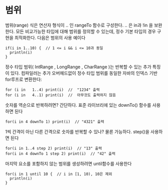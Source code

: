 # 범위
범위(range) 식은 연산자 형식이 ..	인 rangeTo	함수로 구성한다. ..	은 in과 !in	을 보완한다. 모든 비교가능한 타입에 대해 범위를 정의할 수 있는데, 정수 기본 타입의 경우 구현을 최적화한다. 다음은 범위의 사용 예이다
```
if(i in 1..10) {  // 1 <= i && i <= 10과 동일
  println(i)
}
```
정수 타입 범위( IntRange	, LongRange	, CharRange	)는 반복할 수 있는 추가 특징이 있다. 컴파일러는 추가 오버헤드없이 정수 타입 범위를 동일한 자바의 인덱스 기반 for루프로 변환한다:
```
for (i in	1..4) print(i)	//	"1234" 출력
for (i in	4..1) print(i)	//	아무것도 출력하지 않음
```
숫자를 역순으로 반복하려면? 간단하다. 표준 라이브리에 있는 downTo()	함수를 사용하면 된다
```
for(i in 4 downTo 1) print(i)  // "4321" 출력
```
1씩 간격이 아닌 다른 간격으로 숫자를 반복할 수 있나? 물론 가능하다. step()을 사용하면 된다
```
for(i in 1..4 step 2) print(i)  // "13" 출력
for(i in 4 downTo 1 step 2) print(i)  // "42" 출력
```
마지막 요소를 포함하지 않는 범위를 생성하려면 until함수를 사용한다
```
for(i in 1 until 10 {  // i in [1, 10), 10은 제외
  println(i)
}
```

